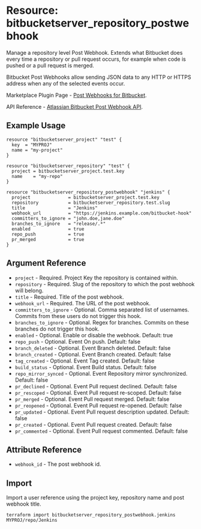 # Resource: bitbucketserver_repository_postwebhook

Manage a repository level Post Webhook. Extends what Bitbucket does every time a repository or pull request occurs, for example when code is pushed or a pull request is merged.

Bitbucket Post Webhooks allow sending JSON data to any HTTP or HTTPS address when any of the selected events occur.

Marketplace Plugin Page - [Post Webhooks for Bitbucket](https://marketplace.atlassian.com/apps/1215474/post-webhooks-for-bitbucket?tab=overview&hosting=datacenter).

API Reference - [Atlassian Bitbucket Post Webhook API](https://help.moveworkforward.com/BPW/atlassian-bitbucket-post-webhook-api#AtlassianBitbucketPostWebhookAPI-Getconfigurations).

## Example Usage

```hcl
resource "bitbucketserver_project" "test" {
  key  = "MYPROJ"
  name = "my-project"
}

resource "bitbucketserver_repository" "test" {
  project = bitbucketserver_project.test.key
  name    = "my-repo"
}

resource "bitbucketserver_repository_postwebhook" "jenkins" {
  project              = bitbucketserver_project.test.key
  repository           = bitbucketserver_repository.test.slug
  title                = "Jenkins"
  webhook_url          = "https://jenkins.example.com/bitbucket-hook"
  committers_to_ignore = "john.doe,jane.doe"
  branches_to_ignore   = "release/.*"
  enabled              = true
  repo_push            = true
  pr_merged            = true
}
```

## Argument Reference

* `project` - Required. Project Key the repository is contained within.
* `repository` - Required. Slug of the repository to which the post webhook will belong.
* `title` - Required. Title of the post webhook.
* `webhook_url` - Required. The URL of the post webhook.
* `committers_to_ignore` - Optional. Comma separated list of usernames. Commits from these users do not trigger this hook.
* `branches_to_ignore` - Optional. Regex for branches. Commits on these branches do not trigger this hook.
* `enabled` - Optional. Enable or disable the webhook. Default: true
* `repo_push` - Optional. Event On push. Default: false
* `branch_deleted` - Optional. Event Branch deleted. Default: false
* `branch_created` - Optional. Event Branch created. Default: false
* `tag_created` - Optional. Event Tag created. Default: false
* `build_status` - Optional. Event Build status. Default: false
* `repo_mirror_synced` - Optional. Event Repository mirror synchronized. Default: false
* `pr_declined` - Optional. Event Pull request declined. Default: false
* `pr_rescoped` - Optional. Event Pull request re-scoped. Default: false
* `pr_merged` - Optional. Event Pull request merged. Default: false
* `pr_reopened` - Optional. Event Pull request re-opened. Default: false
* `pr_updated` - Optional. Event Pull request description updated. Default: false
* `pr_created` - Optional. Event Pull request created. Default: false
* `pr_commented` - Optional. Event Pull request commented. Default: false

## Attribute Reference

* `webhook_id` - The post webhook id.

## Import

Import a user reference using the project key, repository name and post webhook title.

```
terraform import bitbucketserver_repository_postwebhook.jenkins MYPROJ/repo/Jenkins
```
